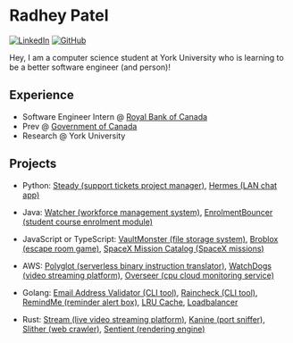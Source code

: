<!--- yoinked this readme template from Bardia Moshiri :P ---> 

# Radhey Patel

[![LinkedIn](https://img.shields.io/badge/LinkedIn-000?style=flat&logoColor=blue&logo=linkedin)](https://www.linkedin.com/in/radhey-patel-/)
[![GitHub](https://img.shields.io/badge/-GitHub-000?style=flat&logo=github)](https://www.github.com/yehdar)

Hey, I am a computer science student at York University who is learning to be a better software engineer (and person)!

## Experience
- Software Engineer Intern @ [Royal Bank of Canada](https://github.com/rbc)
- Prev @ [Government of Canada](https://github.com/cse-cst) 
- Research @ York University

## Projects
- Python: [Steady (support tickets project manager)](https://github.com/Yehdar/steady), [Hermes (LAN chat app)](https://github.com/Yehdar/hermes)

- Java: [Watcher (workforce management system)](https://github.com/Yehdar/watcher), [EnrolmentBouncer (student course enrolment module)](https://github.com/Yehdar/enrolment-bouncer)

- JavaScript or TypeScript: [VaultMonster (file storage system)](https://github.com/Yehdar/vaultmonster), [Broblox (escape room game)](https://github.com/Yehdar/broblox), [SpaceX Mission Catalog (SpaceX missions)](https://github.com/Yehdar/spacex-mission-catalog)

- AWS: [Polyglot (serverless binary instruction translator)](https://github.com/Yehdar/polyglot), [WatchDogs (video streaming platform)](https://github.com/Yehdar/watchdogs), [Overseer (cpu cloud monitoring service)](https://github.com/Yehdar/overseer)

- Golang: [Email Address Validator (CLI tool)](https://github.com/The-Golang-Way/email-address-validator), [Raincheck (CLI tool)](https://github.com/The-Golang-Way/raincheck), [RemindMe (reminder alert box)](https://github.com/The-Golang-Way/remindme), [LRU Cache](https://github.com/The-Golang-Way/LRU-cache), [Loadbalancer](https://github.com/The-Golang-Way/loadbalancer) 

- Rust: [Stream (live video streaming platform)](https://github.com/Yehdar/stream), [Kanine (port sniffer)](https://github.com/Yehdar/kanine/), [Slither (web crawler)](https://github.com/Yehdar/slither), [Sentient (rendering engine)](https://github.com/Yehdar/sentient)
